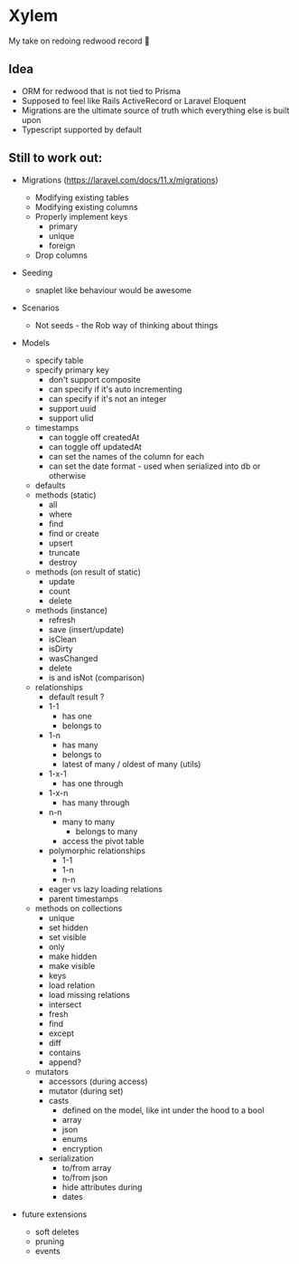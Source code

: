 # Xylem

My take on redoing redwood record 😬

## Idea

- ORM for redwood that is not tied to Prisma
- Supposed to feel like Rails ActiveRecord or Laravel Eloquent
- Migrations are the ultimate source of truth which everything else is built upon
- Typescript supported by default

## Still to work out:
  - Migrations (https://laravel.com/docs/11.x/migrations)
    - Modifying existing tables
    - Modifying existing columns
    - Properly implement keys
      - primary
      - unique
      - foreign
    - Drop columns

  - Seeding
    - snaplet like behaviour would be awesome

  - Scenarios
    - Not seeds - the Rob way of thinking about things
  
  - Models
    - specify table
    - specify primary key
      - don't support composite
      - can specify if it's auto incrementing 
      - can specify if it's not an integer
      - support uuid
      - support ulid
    - timestamps
      - can toggle off createdAt
      - can toggle off updatedAt
      - can set the names of the column for each
      - can set the date format - used when serialized into db or otherwise 
    - defaults
    - methods (static)
      - all
      - where
      - find
      - find or create
      - upsert
      - truncate
      - destroy
    - methods (on result of static)
      - update
      - count
      - delete
    - methods (instance)
      - refresh
      - save (insert/update)
      - isClean
      - isDirty
      - wasChanged
      - delete
      - is and isNot (comparison)
    - relationships
      - default result ?
      - 1-1
        - has one
        - belongs to
      - 1-n
        - has many
        - belongs to
        - latest of many / oldest of many (utils)
      - 1-x-1
        - has one through
      - 1-x-n
        - has many through
      - n-n
        - many to many
          - belongs to many
        - access the pivot table
      - polymorphic relationships
        - 1-1
        - 1-n
        - n-n
      - eager vs lazy loading relations
      - parent timestamps
    - methods on collections
      - unique
      - set hidden
      - set visible
      - only
      - make hidden
      - make visible
      - keys
      - load relation
      - load missing relations
      - intersect
      - fresh
      - find
      - except
      - diff
      - contains
      - append?
    - mutators
      - accessors (during access)
      - mutator (during set)
      - casts
        - defined on the model, like int under the hood to a bool 
        - array
        - json
        - enums
        - encryption
      - serialization
        - to/from array
        - to/from json
        - hide attributes during 
        - dates

  - future extensions
    - soft deletes
    - pruning
    - events 



